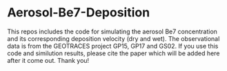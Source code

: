 # Aerosol-Be7-Deposition

This repos includes the code for simulating the aerosol Be7 concentration and its corresponding deposition velocity (dry and wet). The observational data is from the GEOTRACES project GP15, GP17 and GS02. If you use this code and similution results, please cite the paper which will be added here after it come out. Thank you!
